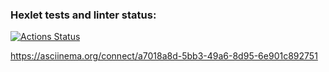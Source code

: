### Hexlet tests and linter status:
[![Actions Status](https://github.com/RamilIslamov/go-project-244/actions/workflows/hexlet-check.yml/badge.svg)](https://github.com/RamilIslamov/go-project-244/actions)

https://asciinema.org/connect/a7018a8d-5bb3-49a6-8d95-6e901c892751